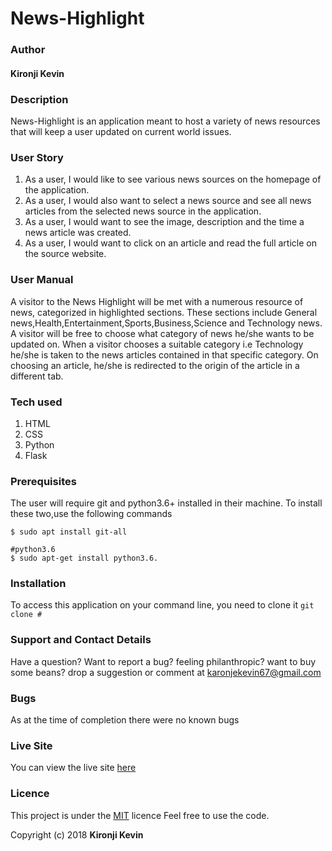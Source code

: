 # News-Highlight

### Author
#### Kironji Kevin

### Description
News-Highlight is an application meant to host a variety of news resources that will keep a user updated on current world issues.

### User Story

1. As a user, I would like to see various news sources on the homepage of the application.
2. As a user, I would also want to select a news source and see all news articles from the selected news source in the application.
3. As a user, I would want to see the image, description and the time a news article was created.
4. As a user, I would want to click on an article and read the full article on the source website.

### User Manual
A visitor to the News Highlight will be met with a numerous resource of news, categorized in highlighted sections.
These sections include General news,Health,Entertainment,Sports,Business,Science and Technology news.
A visitor will be free to choose what category of news he/she wants to be updated on.
When a visitor chooses a suitable category i.e Technology he/she is taken to the news articles contained in that specific category.
On choosing an article, he/she is redirected to the origin of the article in a different tab.
### Tech used
1. HTML
2. CSS
3. Python
4. Flask

### Prerequisites
The user will require git and python3.6+ installed in their machine.
To install these two,use the following commands
```#git
$ sudo apt install git-all

#python3.6
$ sudo apt-get install python3.6.
```
### Installation
To access this application on your command line, you need to clone it
```git clone #```
### Support and Contact Details

Have a question? Want to report a bug? feeling philanthropic? want to buy some beans? drop a suggestion or comment at karonjekevin67@gmail.com

### Bugs
As at the time of completion there were no known bugs
### Live Site
You can view the live site [here](#)
### Licence
This project is under the [MIT](https://github.com/Fahari/News-Highlight/blob/master/LICENSE) licence
Feel free to use the code.

Copyright (c) 2018 **Kironji Kevin**
